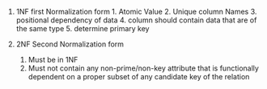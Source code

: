 
1.  1NF first  Normalization form 
		1. Atomic Value 
		2. Unique column Names
		3. positional dependency of data 
		4. column should contain data that are of the same type 
		5. determine primary key 

2.  2NF  Second Normalization form 
	 1. Must be in 1NF 
	 2. Must not contain any non-prime/non-key attribute that is functionally dependent on a proper subset of any candidate key of the relation 